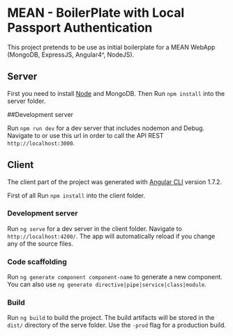 # MEAN - BoilerPlate with Local Passport Authentication

This project pretends to be use as initial boilerplate for a MEAN WebApp (MongoDB, ExpressJS, Angular4^, NodeJS).

## Server

First you need to install [Node](https://nodejs.org/en/) and MongoDB.
Then Run `npm install` into the server folder.

##Development server

Run `npm run dev` for a dev server that includes nodemon and Debug. Navigate to or use this url in order to call the API REST `http://localhost:3000`.

## Client

The client part of the project was generated with [Angular CLI](https://github.com/angular/angular-cli) version 1.7.2.

First of all Run `npm install` into the client folder.

### Development server

Run `ng serve` for a dev server in the client folder. Navigate to `http://localhost:4200/`. The app will automatically reload if you change any of the source files.

### Code scaffolding

Run `ng generate component component-name` to generate a new component. You can also use `ng generate directive|pipe|service|class|module`.

### Build

Run `ng build` to build the project. The build artifacts will be stored in the `dist/` directory of the serve folder. Use the `-prod` flag for a production build.
